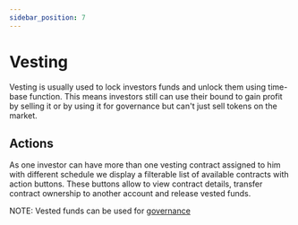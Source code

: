```yaml
---
sidebar_position: 7
---
```


# Vesting

Vesting is usually used to lock investors funds and unlock them using time-base function. This means investors still can
use their bound to gain profit by selling it or by using it for governance but can't just sell tokens on the market.

## Actions

As one investor can have more than one vesting contract assigned to him with different schedule we display a filterable
list of available contracts with action buttons. These buttons allow to view contract details, transfer contract
ownership to another account and release vested funds.

NOTE: Vested funds can be used for [governance](/market/mechanics/governance/) 
